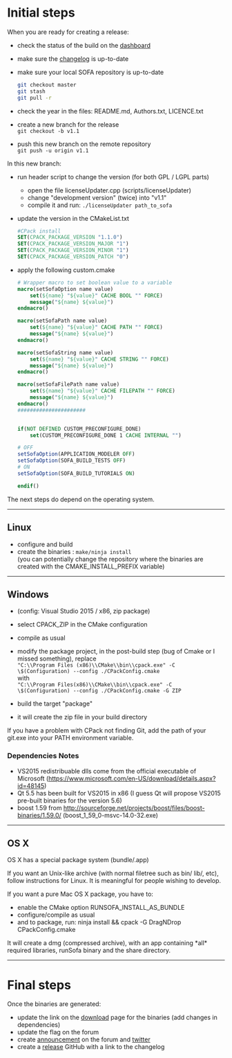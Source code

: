 # Initial steps

When you are ready for creating a release:

*   check the status of the build on the [dashboard](http://www.sofa-framework.org/dash/)
*   make sure the [changelog](https://github.com/sofa-framework/sofa/blob/master/CHANGELOG.md) is up-to-date
*   make sure your local SOFA repository is up-to-date  
    ```bash
    git checkout master  
    git stash  
    git pull -r
    ```
    
*   check the year in the files: README.md, Authors.txt, LICENCE.txt
*   create a new branch for the release  
    `git checkout -b v1.1`
*   push this new branch on the remote repository  
    `git push -u origin v1.1`

In this new branch:  

*   run header script to change the version (for both GPL / LGPL parts)
    *   open the file licenseUpdater.cpp (scripts/licenseUpdater)
    *   change "development version" (twice) into "v1.1"
    *   compile it and run: `./licenseUpdater path_to_sofa`
*   update the version in the CMakeList.txt  
    ```cmake
    #CPack install  
    SET(CPACK_PACKAGE_VERSION "1.1.0")  
    SET(CPACK_PACKAGE_VERSION_MAJOR "1")  
    SET(CPACK_PACKAGE_VERSION_MINOR "1")  
    SET(CPACK_PACKAGE_VERSION_PATCH "0")
    ```
    
*   apply the following custom.cmake  
    ```cmake
    # Wrapper macro to set boolean value to a variable
    macro(setSofaOption name value)
        set(${name} "${value}" CACHE BOOL "" FORCE)
        message("${name} ${value}")
    endmacro()

    macro(setSofaPath name value)
        set(${name} "${value}" CACHE PATH "" FORCE)
        message("${name} ${value}")
    endmacro()

    macro(setSofaString name value)
        set(${name} "${value}" CACHE STRING "" FORCE)
        message("${name} ${value}")
    endmacro()

    macro(setSofaFilePath name value)
        set(${name} "${value}" CACHE FILEPATH "" FORCE)
        message("${name} ${value}")
    endmacro()
    ######################


    if(NOT DEFINED CUSTOM_PRECONFIGURE_DONE)
        set(CUSTOM_PRECONFIGURE_DONE 1 CACHE INTERNAL "")

    # OFF
    setSofaOption(APPLICATION_MODELER OFF)
    setSofaOption(SOFA_BUILD_TESTS OFF)
    # ON
    setSofaOption(SOFA_BUILD_TUTORIALS ON)

    endif()
    ```

The next steps do depend on the operating system.

* * * 

## Linux

*   configure and build
*   create the binaries : `make/ninja install`  
    (you can potentially change the repository where the binaries are created with the CMAKE_INSTALL_PREFIX variable)

* * * 

## Windows

-   (config: Visual Studio 2015 / x86, zip package)
-   select CPACK\_ZIP in the CMake configuration
-   compile as usual
-   modify the package project, in the post-build step (bug of Cmake or
    I missed something), replace  
`"C:\\Program Files (x86)\\CMake\\bin\\cpack.exe" -C \$(Configuration) --config ./CPackConfig.cmake`  
with  
`"C:\\Program Files(x86)\\CMake\\bin\\cpack.exe" -C \$(Configuration) --config ./CPackConfig.cmake -G ZIP`  

-   build the target "package"
-   it will create the zip file in your build directory

If you have a problem with CPack not finding Git, add the path of your
git.exe into your PATH environment variable.

### Dependencies Notes

-   VS2015 redistribuable dlls come from the official executable of
    Microsoft (https://www.microsoft.com/en-US/download/details.aspx?id=48145)
-   Qt 5.5 has been built for VS2015 in x86 (I guess Qt will propose
    VS2015 pre-built binaries for the version 5.6)
-   boost 1.59 from
    <http://sourceforge.net/projects/boost/files/boost-binaries/1.59.0/> (boost\_1\_59\_0-msvc-14.0-32.exe)

* * * 

## OS X

OS X has a special package system (bundle/.app)

If you want an Unix-like archive (with normal filetree such as bin/
lib/, etc), follow instructions for Linux. It is meaningful for people
wishing to develop.

If you want a pure Mac OS X package, you have to:

-   enable the CMake option RUNSOFA\_INSTALL\_AS\_BUNDLE
-   configure/compile as usual
-   and to package, run: ninja install && cpack -G DragNDrop
    CPackConfig.cmake

It will create a dmg (compressed archive), with an app containing
\*all\* required libraries, runSofa binary and the share directory.

* * * 

# Final steps

Once the binaries are generated:

*   update the link on the [download](https://www.sofa-framework.org/download/) page for the binaries (add changes in dependencies)
*   update the flag on the forum
*   create [announcement](https://www.sofa-framework.org/community/forum/section/announcements-infos/) on the forum and [twitter](https://twitter.com/SofaFramework)
*   create a [release](https://github.com/sofa-framework/sofa/releases) GitHub with a link to the changelog
